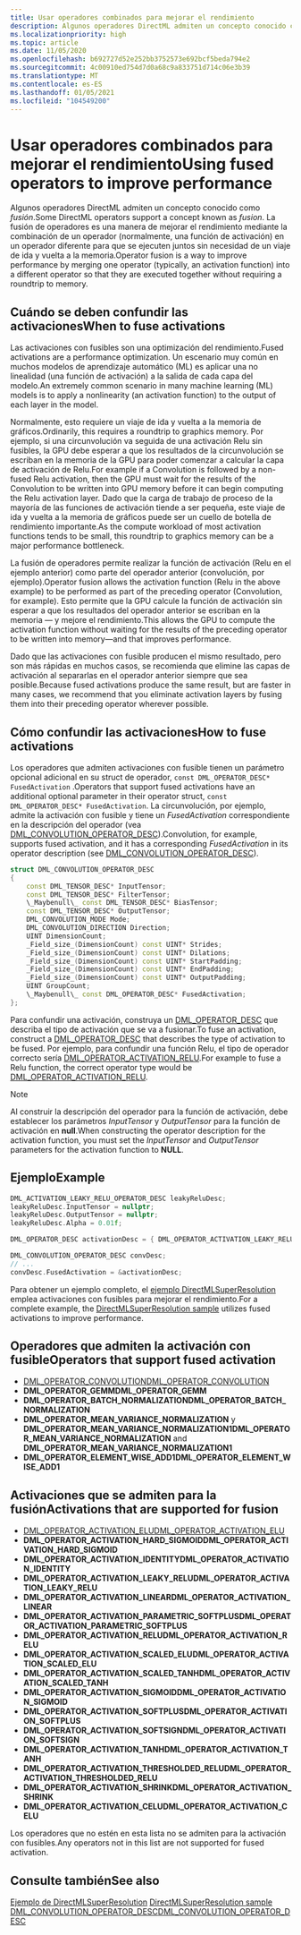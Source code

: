 ```yaml
---
title: Usar operadores combinados para mejorar el rendimiento
description: Algunos operadores DirectML admiten un concepto conocido como *fusión*. La fusión de operadores es una manera de mejorar el rendimiento mediante la combinación de un operador (normalmente, una función de activación) en un operador diferente para que se ejecuten juntos sin necesidad de un viaje de ida y vuelta a la memoria.
ms.localizationpriority: high
ms.topic: article
ms.date: 11/05/2020
ms.openlocfilehash: b692727d52e252bb3752573e692bcf5beda794e2
ms.sourcegitcommit: 4c00910ed754d7d0a68c9a833751d714c06e3b39
ms.translationtype: MT
ms.contentlocale: es-ES
ms.lasthandoff: 01/05/2021
ms.locfileid: "104549200"
---
```

# <a name="using-fused-operators-to-improve-performance"></a><span data-ttu-id="60a3d-104">Usar operadores combinados para mejorar el rendimiento</span><span class="sxs-lookup"><span data-stu-id="60a3d-104">Using fused operators to improve performance</span></span>

<span data-ttu-id="60a3d-105">Algunos operadores DirectML admiten un concepto conocido como *fusión*.</span><span class="sxs-lookup"><span data-stu-id="60a3d-105">Some DirectML operators support a concept known as *fusion*.</span></span> <span data-ttu-id="60a3d-106">La fusión de operadores es una manera de mejorar el rendimiento mediante la combinación de un operador (normalmente, una función de activación) en un operador diferente para que se ejecuten juntos sin necesidad de un viaje de ida y vuelta a la memoria.</span><span class="sxs-lookup"><span data-stu-id="60a3d-106">Operator fusion is a way to improve performance by merging one operator (typically, an activation function) into a different operator so that they are executed together without requiring a roundtrip to memory.</span></span>

## <a name="when-to-fuse-activations"></a><span data-ttu-id="60a3d-107">Cuándo se deben confundir las activaciones</span><span class="sxs-lookup"><span data-stu-id="60a3d-107">When to fuse activations</span></span>

<span data-ttu-id="60a3d-108">Las activaciones con fusibles son una optimización del rendimiento.</span><span class="sxs-lookup"><span data-stu-id="60a3d-108">Fused activations are a performance optimization.</span></span> <span data-ttu-id="60a3d-109">Un escenario muy común en muchos modelos de aprendizaje automático (ML) es aplicar una no linealidad (una función de activación) a la salida de cada capa del modelo.</span><span class="sxs-lookup"><span data-stu-id="60a3d-109">An extremely common scenario in many machine learning (ML) models is to apply a nonlinearity (an activation function) to the output of each layer in the model.</span></span>

<span data-ttu-id="60a3d-110">Normalmente, esto requiere un viaje de ida y vuelta a la memoria de gráficos.</span><span class="sxs-lookup"><span data-stu-id="60a3d-110">Ordinarily, this requires a roundtrip to graphics memory.</span></span> <span data-ttu-id="60a3d-111">Por ejemplo, si una circunvolución va seguida de una activación Relu sin fusibles, la GPU debe esperar a que los resultados de la circunvolución se escriban en la memoria de la GPU para poder comenzar a calcular la capa de activación de Relu.</span><span class="sxs-lookup"><span data-stu-id="60a3d-111">For example if a Convolution is followed by a non-fused Relu activation, then the GPU must wait for the results of the Convolution to be written into GPU memory before it can begin computing the Relu activation layer.</span></span> <span data-ttu-id="60a3d-112">Dado que la carga de trabajo de proceso de la mayoría de las funciones de activación tiende a ser pequeña, este viaje de ida y vuelta a la memoria de gráficos puede ser un cuello de botella de rendimiento importante.</span><span class="sxs-lookup"><span data-stu-id="60a3d-112">As the compute workload of most activation functions tends to be small, this roundtrip to graphics memory can be a major performance bottleneck.</span></span>

<span data-ttu-id="60a3d-113">La fusión de operadores permite realizar la función de activación (Relu en el ejemplo anterior) como parte del operador anterior (convolución, por ejemplo).</span><span class="sxs-lookup"><span data-stu-id="60a3d-113">Operator fusion allows the activation function (Relu in the above example) to be performed as part of the preceding operator (Convolution, for example).</span></span> <span data-ttu-id="60a3d-114">Esto permite que la GPU calcule la función de activación sin esperar a que los resultados del operador anterior se escriban en la memoria &mdash; y mejore el rendimiento.</span><span class="sxs-lookup"><span data-stu-id="60a3d-114">This allows the GPU to compute the activation function without waiting for the results of the preceding operator to be written into memory&mdash;and that improves performance.</span></span>

<span data-ttu-id="60a3d-115">Dado que las activaciones con fusible producen el mismo resultado, pero son más rápidas en muchos casos, se recomienda que elimine las capas de activación al separarlas en el operador anterior siempre que sea posible.</span><span class="sxs-lookup"><span data-stu-id="60a3d-115">Because fused activations produce the same result, but are faster in many cases, we recommend that you eliminate activation layers by fusing them into their preceding operator wherever possible.</span></span>

## <a name="how-to-fuse-activations"></a><span data-ttu-id="60a3d-116">Cómo confundir las activaciones</span><span class="sxs-lookup"><span data-stu-id="60a3d-116">How to fuse activations</span></span>

<span data-ttu-id="60a3d-117">Los operadores que admiten activaciones con fusible tienen un parámetro opcional adicional en su struct de operador, `const DML_OPERATOR_DESC* FusedActivation` .</span><span class="sxs-lookup"><span data-stu-id="60a3d-117">Operators that support fused activations have an additional optional parameter in their operator struct, `const DML_OPERATOR_DESC* FusedActivation`.</span></span> <span data-ttu-id="60a3d-118">La circunvolución, por ejemplo, admite la activación con fusible y tiene un *FusedActivation* correspondiente en la descripción del operador (vea [DML_CONVOLUTION_OPERATOR_DESC](/windows/win32/api/directml/ns-directml-dml_convolution_operator_desc)).</span><span class="sxs-lookup"><span data-stu-id="60a3d-118">Convolution, for example, supports fused activation, and it has a corresponding *FusedActivation* in its operator description (see [DML_CONVOLUTION_OPERATOR_DESC](/windows/win32/api/directml/ns-directml-dml_convolution_operator_desc)).</span></span>

```cpp
struct DML_CONVOLUTION_OPERATOR_DESC
{
    const DML_TENSOR_DESC* InputTensor;
    const DML_TENSOR_DESC* FilterTensor;
    \_Maybenull\_ const DML_TENSOR_DESC* BiasTensor;
    const DML_TENSOR_DESC* OutputTensor;
    DML_CONVOLUTION_MODE Mode;
    DML_CONVOLUTION_DIRECTION Direction;
    UINT DimensionCount;
    _Field_size_(DimensionCount) const UINT* Strides;
    _Field_size_(DimensionCount) const UINT* Dilations;
    _Field_size_(DimensionCount) const UINT* StartPadding;
    _Field_size_(DimensionCount) const UINT* EndPadding;
    _Field_size_(DimensionCount) const UINT* OutputPadding;
    UINT GroupCount;
    \_Maybenull\_ const DML_OPERATOR_DESC* FusedActivation;
};
```

<span data-ttu-id="60a3d-119">Para confundir una activación, construya un [DML_OPERATOR_DESC](/windows/win32/api/directml/ns-directml-dml_operator_desc) que describa el tipo de activación que se va a fusionar.</span><span class="sxs-lookup"><span data-stu-id="60a3d-119">To fuse an activation, construct a [DML_OPERATOR_DESC](/windows/win32/api/directml/ns-directml-dml_operator_desc) that describes the type of activation to be fused.</span></span> <span data-ttu-id="60a3d-120">Por ejemplo, para confundir una función Relu, el tipo de operador correcto sería [DML_OPERATOR_ACTIVATION_RELU](/windows/win32/api/directml/ne-directml-dml_operator_type).</span><span class="sxs-lookup"><span data-stu-id="60a3d-120">For example to fuse a Relu function, the correct operator type would be [DML_OPERATOR_ACTIVATION_RELU](/windows/win32/api/directml/ne-directml-dml_operator_type).</span></span>

> [!NOTE]
> <span data-ttu-id="60a3d-121">Al construir la descripción del operador para la función de activación, debe establecer los parámetros *InputTensor* y *OutputTensor* para la función de activación en **null**.</span><span class="sxs-lookup"><span data-stu-id="60a3d-121">When constructing the operator description for the activation function, you must set the *InputTensor* and *OutputTensor* parameters for the activation function to **NULL**.</span></span>

## <a name="example"></a><span data-ttu-id="60a3d-122">Ejemplo</span><span class="sxs-lookup"><span data-stu-id="60a3d-122">Example</span></span>

```cpp
DML_ACTIVATION_LEAKY_RELU_OPERATOR_DESC leakyReluDesc;
leakyReluDesc.InputTensor = nullptr;
leakyReluDesc.OutputTensor = nullptr;
leakyReluDesc.Alpha = 0.01f;

DML_OPERATOR_DESC activationDesc = { DML_OPERATOR_ACTIVATION_LEAKY_RELU, &leakyReluDesc };

DML_CONVOLUTION_OPERATOR_DESC convDesc;
// ...
convDesc.FusedActivation = &activationDesc;
```

<span data-ttu-id="60a3d-123">Para obtener un ejemplo completo, el [ejemplo DirectMLSuperResolution](https://github.com/microsoft/DirectML/tree/master/Samples) emplea activaciones con fusibles para mejorar el rendimiento.</span><span class="sxs-lookup"><span data-stu-id="60a3d-123">For a complete example, the [DirectMLSuperResolution sample](https://github.com/microsoft/DirectML/tree/master/Samples) utilizes fused activations to improve performance.</span></span>

## <a name="operators-that-support-fused-activation"></a><span data-ttu-id="60a3d-124">Operadores que admiten la activación con fusible</span><span class="sxs-lookup"><span data-stu-id="60a3d-124">Operators that support fused activation</span></span>

* [<span data-ttu-id="60a3d-125">DML_OPERATOR_CONVOLUTION</span><span class="sxs-lookup"><span data-stu-id="60a3d-125">DML_OPERATOR_CONVOLUTION</span></span>](/windows/win32/api/directml/ne-directml-dml_operator_type)
* <span data-ttu-id="60a3d-126">**DML_OPERATOR_GEMM**</span><span class="sxs-lookup"><span data-stu-id="60a3d-126">**DML_OPERATOR_GEMM**</span></span>
* <span data-ttu-id="60a3d-127">**DML_OPERATOR_BATCH_NORMALIZATION**</span><span class="sxs-lookup"><span data-stu-id="60a3d-127">**DML_OPERATOR_BATCH_NORMALIZATION**</span></span>
* <span data-ttu-id="60a3d-128">**DML_OPERATOR_MEAN_VARIANCE_NORMALIZATION** y **DML_OPERATOR_MEAN_VARIANCE_NORMALIZATION1**</span><span class="sxs-lookup"><span data-stu-id="60a3d-128">**DML_OPERATOR_MEAN_VARIANCE_NORMALIZATION** and **DML_OPERATOR_MEAN_VARIANCE_NORMALIZATION1**</span></span>
* <span data-ttu-id="60a3d-129">**DML_OPERATOR_ELEMENT_WISE_ADD1**</span><span class="sxs-lookup"><span data-stu-id="60a3d-129">**DML_OPERATOR_ELEMENT_WISE_ADD1**</span></span>

## <a name="activations-that-are-supported-for-fusion"></a><span data-ttu-id="60a3d-130">Activaciones que se admiten para la fusión</span><span class="sxs-lookup"><span data-stu-id="60a3d-130">Activations that are supported for fusion</span></span>

* [<span data-ttu-id="60a3d-131">DML_OPERATOR_ACTIVATION_ELU</span><span class="sxs-lookup"><span data-stu-id="60a3d-131">DML_OPERATOR_ACTIVATION_ELU</span></span>](/windows/win32/api/directml/ne-directml-dml_operator_type)
* <span data-ttu-id="60a3d-132">**DML_OPERATOR_ACTIVATION_HARD_SIGMOID**</span><span class="sxs-lookup"><span data-stu-id="60a3d-132">**DML_OPERATOR_ACTIVATION_HARD_SIGMOID**</span></span>
* <span data-ttu-id="60a3d-133">**DML_OPERATOR_ACTIVATION_IDENTITY**</span><span class="sxs-lookup"><span data-stu-id="60a3d-133">**DML_OPERATOR_ACTIVATION_IDENTITY**</span></span>
* <span data-ttu-id="60a3d-134">**DML_OPERATOR_ACTIVATION_LEAKY_RELU**</span><span class="sxs-lookup"><span data-stu-id="60a3d-134">**DML_OPERATOR_ACTIVATION_LEAKY_RELU**</span></span>
* <span data-ttu-id="60a3d-135">**DML_OPERATOR_ACTIVATION_LINEAR**</span><span class="sxs-lookup"><span data-stu-id="60a3d-135">**DML_OPERATOR_ACTIVATION_LINEAR**</span></span>
* <span data-ttu-id="60a3d-136">**DML_OPERATOR_ACTIVATION_PARAMETRIC_SOFTPLUS**</span><span class="sxs-lookup"><span data-stu-id="60a3d-136">**DML_OPERATOR_ACTIVATION_PARAMETRIC_SOFTPLUS**</span></span>
* <span data-ttu-id="60a3d-137">**DML_OPERATOR_ACTIVATION_RELU**</span><span class="sxs-lookup"><span data-stu-id="60a3d-137">**DML_OPERATOR_ACTIVATION_RELU**</span></span>
* <span data-ttu-id="60a3d-138">**DML_OPERATOR_ACTIVATION_SCALED_ELU**</span><span class="sxs-lookup"><span data-stu-id="60a3d-138">**DML_OPERATOR_ACTIVATION_SCALED_ELU**</span></span>
* <span data-ttu-id="60a3d-139">**DML_OPERATOR_ACTIVATION_SCALED_TANH**</span><span class="sxs-lookup"><span data-stu-id="60a3d-139">**DML_OPERATOR_ACTIVATION_SCALED_TANH**</span></span>
* <span data-ttu-id="60a3d-140">**DML_OPERATOR_ACTIVATION_SIGMOID**</span><span class="sxs-lookup"><span data-stu-id="60a3d-140">**DML_OPERATOR_ACTIVATION_SIGMOID**</span></span>
* <span data-ttu-id="60a3d-141">**DML_OPERATOR_ACTIVATION_SOFTPLUS**</span><span class="sxs-lookup"><span data-stu-id="60a3d-141">**DML_OPERATOR_ACTIVATION_SOFTPLUS**</span></span>
* <span data-ttu-id="60a3d-142">**DML_OPERATOR_ACTIVATION_SOFTSIGN**</span><span class="sxs-lookup"><span data-stu-id="60a3d-142">**DML_OPERATOR_ACTIVATION_SOFTSIGN**</span></span>
* <span data-ttu-id="60a3d-143">**DML_OPERATOR_ACTIVATION_TANH**</span><span class="sxs-lookup"><span data-stu-id="60a3d-143">**DML_OPERATOR_ACTIVATION_TANH**</span></span>
* <span data-ttu-id="60a3d-144">**DML_OPERATOR_ACTIVATION_THRESHOLDED_RELU**</span><span class="sxs-lookup"><span data-stu-id="60a3d-144">**DML_OPERATOR_ACTIVATION_THRESHOLDED_RELU**</span></span>
* <span data-ttu-id="60a3d-145">**DML_OPERATOR_ACTIVATION_SHRINK**</span><span class="sxs-lookup"><span data-stu-id="60a3d-145">**DML_OPERATOR_ACTIVATION_SHRINK**</span></span>
* <span data-ttu-id="60a3d-146">**DML_OPERATOR_ACTIVATION_CELU**</span><span class="sxs-lookup"><span data-stu-id="60a3d-146">**DML_OPERATOR_ACTIVATION_CELU**</span></span>

<span data-ttu-id="60a3d-147">Los operadores que no estén en esta lista no se admiten para la activación con fusibles.</span><span class="sxs-lookup"><span data-stu-id="60a3d-147">Any operators not in this list are not supported for fused activation.</span></span>

## <a name="see-also"></a><span data-ttu-id="60a3d-148">Consulte también</span><span class="sxs-lookup"><span data-stu-id="60a3d-148">See also</span></span>

<span data-ttu-id="60a3d-149">[Ejemplo de DirectMLSuperResolution](https://github.com/microsoft/DirectML/tree/master/Samples)  </span><span class="sxs-lookup"><span data-stu-id="60a3d-149">[DirectMLSuperResolution sample](https://github.com/microsoft/DirectML/tree/master/Samples)  </span></span>  
[<span data-ttu-id="60a3d-150">DML_CONVOLUTION_OPERATOR_DESC</span><span class="sxs-lookup"><span data-stu-id="60a3d-150">DML_CONVOLUTION_OPERATOR_DESC</span></span>](/windows/win32/api/directml/ns-directml-dml_convolution_operator_desc)
